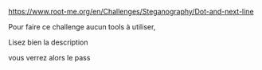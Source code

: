 https://www.root-me.org/en/Challenges/Steganography/Dot-and-next-line

Pour faire ce challenge aucun tools à utiliser,

Lisez bien la description

vous verrez alors le pass
